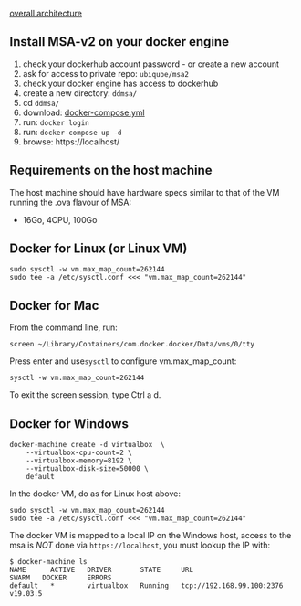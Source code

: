 [overall architecture][arch.diagram]


Install MSA-v2 on your docker engine
------------------------------------

1. check your dockerhub account password - or create a new account
2. ask for access to private repo: `ubiqube/msa2`
3. check your docker engine has access to dockerhub
4. create a new directory: `ddmsa/`
5. cd `ddmsa/`
6. download: [docker-compose.yml][docker-compose]
7. run: `docker login`
8. run: `docker-compose up -d`
9. browse: https://localhost/


Requirements on the host machine
--------------------------------

The host machine should have hardware specs similar to that
of the VM running the .ova flavour of MSA:

- 16Go, 4CPU, 100Go


Docker for Linux (or Linux VM)
------------------------------

	sudo sysctl -w vm.max_map_count=262144
	sudo tee -a /etc/sysctl.conf <<< "vm.max_map_count=262144"


Docker for Mac
--------------

From the command line, run:

	screen ~/Library/Containers/com.docker.docker/Data/vms/0/tty
	
Press enter and use`sysctl` to configure vm.max_map_count:

	sysctl -w vm.max_map_count=262144
	
To exit the screen session, type Ctrl a d.

Docker for Windows
------------------

	docker-machine create -d virtualbox  \
		--virtualbox-cpu-count=2 \
		--virtualbox-memory=8192 \
		--virtualbox-disk-size=50000 \
		default


In the docker VM, do as for Linux host above:

	sudo sysctl -w vm.max_map_count=262144
	sudo tee -a /etc/sysctl.conf <<< "vm.max_map_count=262144"


The docker VM is mapped to a local IP on the Windows host,
access to the msa is _NOT_ done via `https://localhost`,
you must lookup the IP with:

```
$ docker-machine ls
NAME      ACTIVE   DRIVER       STATE     URL                         SWARM   DOCKER     ERRORS
default   *        virtualbox   Running   tcp://192.168.99.100:2376           v19.03.5
```



[arch.diagram]: https://www.draw.io/?lightbox=1&highlight=0000ff&edit=_blank&layers=1&nav=1&title=msa-v2%20-%20ddmsa%20overview#R7Vtbd5s4EP41fnQOIK6PjZN0e1un616SfemRQQYSjFghx3Z%2FfcEIc5FMcQPGPmeTh8AwgPTNN6OZERmByXLzlsDI%2B4QdFIwUydmMwM1IUWSgGcmfVLLNJKbEBC7xHaZUCGb%2BT8SEEpOufAfFFUWKcUD9qCq0cRgim1ZkkBC8rqotcFB9awRdxAlmNgx46XffoR6bhWIU8r%2BQ73r5m2Xdyq4sYa7MZhJ70MHrkgjcjsCEYEyzo%2BVmgoIUvByX7L67A1f3AyMopG1uiJeO9NEH4Vt3%2BuHTg%2BL%2FWLvemD3lBQYrNmE2WLrNESB4FToofYg8Atdrz6doFkE7vbpObJ7IPLoM2GUHxt5eNz25h5QiEu4kipRKF34QTHCAye7xYLH7SeQxJfgZla6oN%2BlvegcOaUme%2FSRynAzDpymxVCl9QA5wemLjpW%2BzYzeAccyO2XwRoWhzEEh5b56E1wgvESXbRIXdAICZ3cIoravZ6brgh5wb3StxQ9cZLRkl3f2TC6slB8xwYiOCzSQM5l%2FW%2F83eLqdq%2BG0JydNYFxhRD2hqAf8lOXTpbuKZaE7qkuSdAr2S6M39u0O6r%2BEKRwSk27aICI5hzaXCeJylBPY8aDxFAhXj7d2zbD1ZYL19RHqN%2Bf6dvizwB2P6bfZ9pVvQ89dffgrNd%2FG4Ar0lrkYHsAq9gg9tdyQJJJ1i60BkLoTY6raJ5otusAVSBVpDgKwo3qhdMFYILeCg%2FfruAnGtc1YErIiystRXKFA5YCdwmcAILxBdoFbRVbWW8Kp90dbg0L2dXWCorQOrDB5qTQ7Ym0vMDerAnsEaxi9is0%2Bv5CzBFFIfhywhhsRmVVdS03QTVmWrCqMBOBgNk0cRdIDi9cPUfLz%2F%2FOGfzcLV3t9ZwUu4Hu8rsAIx5CRVHjvFhHrYxSEMbgvpdYFpilKh8xHjiCH5hCjdMvDgiuIqzgmAZPuQ3n%2Bl5aeP7HG7k5tN5Ww7KlcoAgvEeEVs1DBPLdOjkLiINuixhDPFoNGeBAUJU16qlbDIOrtb3xACtyWFCPshjUtPvk8FJZqY9TCmlC19rH5ykI2g4Ml%2BKn9OHY3zvwC50E7n%2BdqUp38%2FBMqVVoUM8KWqLvBExezJE%2FPIcGJP3Pg0c0TTYqePpUuFH6YnuRuW3Nc4yn%2FTp9wj4ieIIfJqn9Z5n25cKTp2as4LgVLL6upROxspu6ugy9HRwaqtxVqtu1XXN8wm%2FX6iw96KAy0sFVoWq0wDMR9KvH8skfugG%2FTPXLNr4raNUJ%2B1p%2Bn4Np7FkfMAvz25c0d%2BFpS2l2%2FiviwsyDeEmConCk2mVF%2FvLK1VcPqDeCCcKJ8tDEGe%2Fl3WGMplm0ZdQn3tB84i2F5efmbyBacoP%2ButUuILeZjg46HOkBxb%2FWApW9UeqaLxNacu6ur3VnPyUKp5e6EcDoLAj2L0ewxhHGXbmwt%2Fk%2BLeTf%2BzhhnPPlFfuQvMosl7srh5HD989%2FS%2FAX2v%2FCDTNpuRp1x75ePW3j8Pu4rFx91GUvW9ksp1Zlj9JPm6%2BDWHcvy6un6KFN%2FiSGkK2knn5MaCRaQvNxZCBvhdjOQ5X6%2F5fknswSg9JAkmMHSDFgDOof3s7nx8uqKBH6LfJT3tcVSrOMqi7q90ynh4brXIldJ9I1M4caVlPDxROOQ8TGpXVhwbDmVD%2FJ5D8ZDTZz2QrgJik22qzk1QlDArOYBRdGFenpeIp%2FBycbgUVY13F4airLRDUe7gGygxiqJgebea%2B2MY%2BWOCYv7Dj7NGFIATrj7izEcfdrWpZt%2FGebW%2Bcrqdfq%2FtdTZVB84gjt9KOaFN1UHTjqOzBbMWg43m6qmur6jdZgtiwglaHv%2B3z6sL%2F2%2FbrWCoGCJscvONrSFM3Ap24fgFTW6h3mBN7qZRl1DXZEEwP6M%2BhKqerg%2FRZMCzhozbAth%2FtDtU90blu7AiDx8UtVrdOzxmfPEBgygtD5Q7TD1EOPwu7%2FPdth9H52TpHmS%2BrbiM4ViRrqT0dUEw9sN8C%2BGiPzuVJUEx3RfUwsgpauBe0hKv8Ev8ee1jN426hPqzP4dht9%2F%2BD0RpwZ6EkNLa8SE6bT%2Fu%2F4kyq1uKf0UFt78A

[docker-compose]: ./docker-compose.yml

